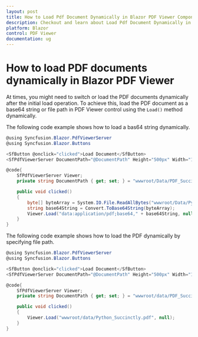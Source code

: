 ```yaml
---
layout: post
title: How to Load Pdf Document Dynamically in Blazor PDF Viewer Component | Syncfusion
description: Checkout and learn about Load Pdf Document Dynamically in Blazor PDF Viewer component of Syncfusion, and more details.
platform: Blazor
control: PDF Viewer
documentation: ug
---
```


# How to load PDF documents dynamically in Blazor PDF Viewer

At times, you might need to switch or load the PDF documents dynamically after the initial load operation. To achieve this, load the PDF document as a base64 string or file path in PDF Viewer control using the `Load()` method dynamically.

The following code example shows how to load a bas64 string dynamically.

```csharp
@using Syncfusion.Blazor.PdfViewerServer
@using Syncfusion.Blazor.Buttons

<SfButton @onclick="clicked">Load Document</SfButton>
<SfPdfViewerServer DocumentPath="@DocumentPath" Height="500px" Width="1060px" @ref="Viewer"></SfPdfViewerServer>

@code{
    SfPdfViewerServer Viewer;
    private string DocumentPath { get; set; } = "wwwroot/Data/PDF_Succinctly.pdf";

    public void clicked()
    {
        byte[] byteArray = System.IO.File.ReadAllBytes("wwwroot/Data/Python_Succinctly.pdf");
        string base64String = Convert.ToBase64String(byteArray);
        Viewer.Load("data:application/pdf;base64," + base64String, null);
    }
}
```

The following code example shows how to load the PDF dynamically by specifying file path.

```csharp
@using Syncfusion.Blazor.PdfViewerServer
@using Syncfusion.Blazor.Buttons

<SfButton @onclick="clicked">Load Document</SfButton>
<SfPdfViewerServer DocumentPath="@DocumentPath" Height="500px" Width="1060px" @ref="Viewer"></SfPdfViewerServer>

@code{
    SfPdfViewerServer Viewer;
    private string DocumentPath { get; set; } = "wwwroot/data/PDF_Succinctly.pdf";

    public void clicked()
    {
        Viewer.Load("wwwroot/data/Python_Succinctly.pdf", null);
    }
}
```
